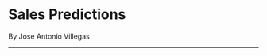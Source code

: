 # Sales Predictions

By Jose Antonio Villegas

______________________________________________________________________________________________

